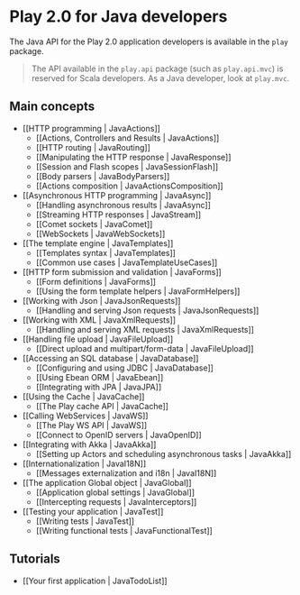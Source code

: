 # Play 2.0 for Java developers

The Java API for the Play 2.0 application developers is available in the `play` package. 

> The API available in the `play.api` package (such as `play.api.mvc`) is reserved for Scala developers. As a Java developer, look at `play.mvc`.

## Main concepts

- [[HTTP programming | JavaActions]]
    - [[Actions, Controllers and Results | JavaActions]]
    - [[HTTP routing | JavaRouting]]
    - [[Manipulating the HTTP response | JavaResponse]]
    - [[Session and Flash scopes | JavaSessionFlash]]
    - [[Body parsers | JavaBodyParsers]]
    - [[Actions composition | JavaActionsComposition]]
- [[Asynchronous HTTP programming | JavaAsync]]
    - [[Handling asynchronous results | JavaAsync]]
    - [[Streaming HTTP responses | JavaStream]]
    - [[Comet sockets | JavaComet]]
    - [[WebSockets | JavaWebSockets]]
- [[The template engine | JavaTemplates]]
    - [[Templates syntax | JavaTemplates]]
    - [[Common use cases | JavaTemplateUseCases]]
- [[HTTP form submission and validation | JavaForms]]
    - [[Form definitions | JavaForms]]
    - [[Using the form template helpers | JavaFormHelpers]]
- [[Working with Json | JavaJsonRequests]]
    - [[Handling and serving Json requests | JavaJsonRequests]]
- [[Working with XML | JavaXmlRequests]]
    - [[Handling and serving XML requests | JavaXmlRequests]]
- [[Handling file upload | JavaFileUpload]]
    - [[Direct upload and multipart/form-data | JavaFileUpload]]
- [[Accessing an SQL database | JavaDatabase]]
    - [[Configuring and using JDBC | JavaDatabase]]
    - [[Using Ebean ORM | JavaEbean]]
    - [[Integrating with JPA | JavaJPA]]
- [[Using the Cache | JavaCache]]
    - [[The Play cache API | JavaCache]]
- [[Calling WebServices | JavaWS]]
    - [[The Play WS API  | JavaWS]]
    - [[Connect to OpenID servers | JavaOpenID]]
- [[Integrating with Akka | JavaAkka]]
    - [[Setting up Actors and scheduling asynchronous tasks | JavaAkka]]
- [[Internationalization | JavaI18N]]
    - [[Messages externalization and i18n | JavaI18N]]
- [[The application Global object | JavaGlobal]]
    - [[Application global settings | JavaGlobal]]
    - [[Intercepting requests | JavaInterceptors]]
- [[Testing your application | JavaTest]]
    - [[Writing tests | JavaTest]]
    - [[Writing functional tests | JavaFunctionalTest]]

## Tutorials

- [[Your first application | JavaTodoList]]
